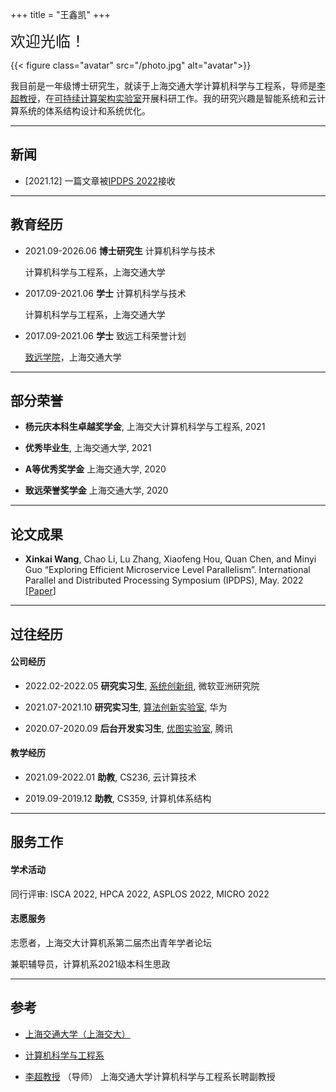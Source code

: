 +++
title = "王鑫凯"
+++

<font size=5>欢迎光临！</font>

{{< figure class="avatar" src="/photo.jpg" alt="avatar">}}

我目前是一年级博士研究生，就读于上海交通大学计算机科学与工程系，导师是[李超教授](https://www.cs.sjtu.edu.cn/~lichao/cn/index-cn.html)，在[可持续计算架构实验室](https://www.cs.sjtu.edu.cn/sail/index-cn.html)开展科研工作。我的研究兴趣是智能系统和云计算系统的体系结构设计和系统优化。

---

## 新闻
+ [2021.12] 一篇文章被[IPDPS 2022](https://www.ipdps.org/)接收

---

<!-- ## Research Interest

My primary research interests include architectural design and system optimization to improve performance and energy efficiency of different-size computing systems including unmanned systems and cloud systems.

My broader interests include emerging technologies and evolving applications that could ultimately lead to the next-generation green computers. -->

## 教育经历

+ 2021.09-2026.06 **博士研究生** 计算机科学与技术
    
    计算机科学与工程系，上海交通大学

+ 2017.09-2021.06 **学士** 计算机科学与技术
    
    计算机科学与工程系，上海交通大学

+ 2017.09-2021.06 **学士** 致远工科荣誉计划

    [致远学院](https://zhiyuan.sjtu.edu.cn/html/zhiyuan/)，上海交通大学


---

## 部分荣誉

+ **杨元庆本科生卓越奖学金**, 上海交大计算机科学与工程系, 2021

    <!-- *3 in CSE Department* -->
+ **优秀毕业生**, 上海交通大学,  2021

    <!-- *Top 15% in SJTU Bachelors*, -->
+ **A等优秀奖学金** 上海交通大学,  2020

    <!-- *1st in CSE Department*, -->
+ **致远荣誉奖学金** 上海交通大学,  2020

    <!-- *Top 5% in All Engineering Departments*, -->

---

## 论文成果 

+ **Xinkai Wang**, Chao Li, Lu Zhang, Xiaofeng Hou, Quan Chen, and Minyi Guo “Exploring Efficient Microservice Level Parallelism”. International Parallel and Distributed Processing Symposium (IPDPS), May. 2022  [[Paper](/xinkai_exploring_efficient_ipdps2022.pdf)]

---

## 过往经历

#### 公司经历

+ 2022.02-2022.05 **研究实习生**, [系统创新组](https://www.microsoft.com/en-us/research/group/systems-innovation/), 微软亚洲研究院  

    <!-- I worked on power-aware VM management. Per-VM power modeling, power-aware live migration,  -->

+ 2021.07-2021.10 **研究实习生**, [算法创新实验室](https://www.huaweicloud.com/lab/algorithm/about.html), 华为

    <!-- I worded on  -->

+ 2020.07-2020.09 **后台开发实习生**, [优图实验室](https://cloud.tencent.com/developer/column/1510), 腾讯

    <!-- I worked on agile deployment of running systems with K8S and ELK.  -->

#### 教学经历

+ 2021.09-2022.01 **助教**, CS236, 云计算技术

    <!-- I worked on project scheduling -->

+ 2019.09-2019.12 **助教**, CS359, 计算机体系结构

    <!-- I worked on homework arrangement -->

---

## 服务工作

#### 学术活动

同行评审: ISCA 2022, HPCA 2022, ASPLOS 2022, MICRO 2022

#### 志愿服务

志愿者，上海交大计算机系第二届杰出青年学者论坛

兼职辅导员，计算机系2021级本科生思政

---

## 参考

+ [上海交通大学（上海交大）](https://www.sjtu.edu.cn/)

+ [计算机科学与工程系](https://www.cs.sjtu.edu.cn/)

+ [李超教授](https://www.cs.sjtu.edu.cn/~lichao/index.html) （导师） 上海交通大学计算机科学与工程系长聘副教授


